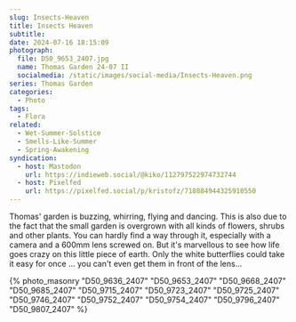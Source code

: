 ```yaml
---
slug: Insects-Heaven
title: Insects Heaven
subtitle:
date: 2024-07-16 18:15:09
photograph:
  file: D50_9653_2407.jpg
  name: Thomas Garden 24-07 II
  socialmedia: /static/images/social-media/Insects-Heaven.png
series: Thomas Garden
categories:
  - Photo
tags:
  - Flora
related:
  - Wet-Summer-Solstice
  - Smells-Like-Summer
  - Spring-Awakening
syndication:
  - host: Mastodon
    url: https://indieweb.social/@kiko/112797522974732744
  - host: Pixelfed
    url: https://pixelfed.social/p/kristofz/718884944325910550
---
```


Thomas' garden is buzzing, whirring, flying and dancing. This is also due to the fact that the small garden is overgrown with all kinds of flowers, shrubs and other plants. You can hardly find a way through it, especially with a camera and a 600mm lens screwed on. But it's marvellous to see how life goes crazy on this little piece of earth. Only the white butterflies could take it easy for once ... you can't even get them in front of the lens...

<!-- more -->

{% photo_masonry
  "D50_9636_2407"
  "D50_9653_2407"
  "D50_9668_2407"
  "D50_9685_2407"
  "D50_9715_2407"
  "D50_9723_2407"
  "D50_9725_2407"
  "D50_9746_2407"
  "D50_9752_2407"
  "D50_9754_2407"
  "D50_9796_2407"
  "D50_9807_2407"
%}
